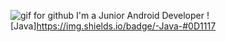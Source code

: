![gif for github](https://user-images.githubusercontent.com/98304653/194688946-6a476916-98f2-4593-8828-4df67f3fc4c2.gif) 
I'm a Junior Android Developer
![Java]https://img.shields.io/badge/-Java-#0D1117

